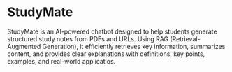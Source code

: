 # StudyMate
StudyMate is an AI-powered chatbot designed to help students generate structured study notes from PDFs and URLs. Using RAG (Retrieval-Augmented Generation), it efficiently retrieves key information, summarizes content, and provides clear explanations with definitions, key points, examples, and real-world applicatios.
